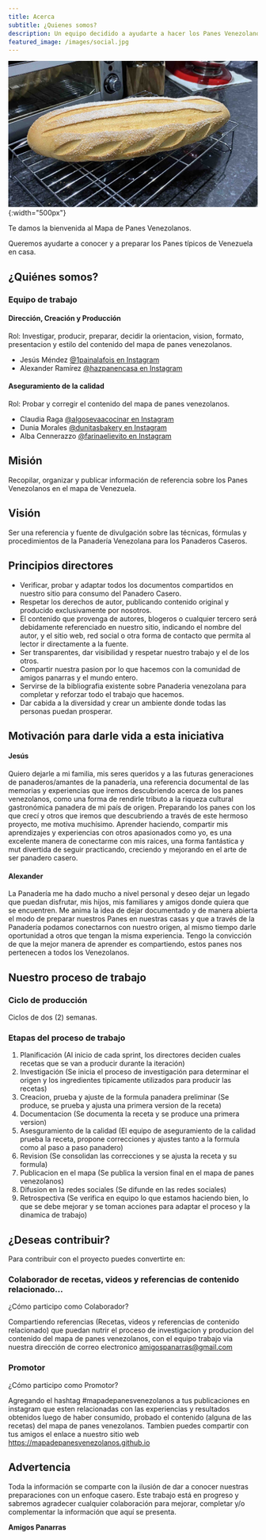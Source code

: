```yaml
---
title: Acerca
subtitle: ¿Quienes somos?
description: Un equipo decidido a ayudarte a hacer los Panes Venezolanos.
featured_image: /images/social.jpg
---
```


![](/images/panes/camaleon/camaleon_0.jpeg){:width="500px"}

Te damos la bienvenida al Mapa de Panes Venezolanos.

Queremos ayudarte a conocer y a preparar los Panes típicos de Venezuela en casa.


## ¿Quiénes somos?

### Equipo de trabajo

#### Dirección, Creación y Producción

Rol: Investigar, producir, preparar, decidir la orientacion, vision, formato, presentacion y estilo del contenido del mapa de panes venezolanos.
- Jesús Méndez <a href="https://www.instagram.com/1painalafois/">@1painalafois en Instagram</a>
- Alexander Ramírez <a href="https://www.instagram.com/hazpanencasa/">@hazpanencasa en Instagram</a>

#### Aseguramiento de la calidad

Rol: Probar y corregir el contenido del mapa de panes venezolanos.

- Claudia Raga <a href="https://www.instagram.com/algosevacocinar/">@algosevaacocinar en Instagram</a>
- Dunia Morales <a href="https://www.instagram.com/dunitasbakery/">@dunitasbakery en Instagram</a>
- Alba Cennerazzo <a href="https://www.instagram.com/farinaelievito/">@farinaelievito en Instagram</a>

## Misión

Recopilar, organizar y publicar información de referencia sobre los Panes Venezolanos en el mapa de Venezuela.

## Visión

Ser una referencia y fuente de divulgación sobre las técnicas, fórmulas y procedimientos de la Panadería Venezolana para los Panaderos Caseros.

## Principios directores

- Verificar, probar y adaptar todos los documentos compartidos en nuestro sitio para consumo del Panadero Casero.
- Respetar los derechos de autor, publicando contenido original y producido exclusivamente por nosotros.
- El contenido que provenga de autores, blogeros o cualquier tercero será debidamente referenciado en nuestro sitio, indicando el nombre del autor, y el sitio web, red social o otra forma de contacto que permita al lector ir directamente a la fuente.
- Ser transparentes, dar visibilidad y respetar nuestro trabajo y el de los otros.
- Compartir nuestra pasion por lo que hacemos con la comunidad de amigos panarras y el mundo entero.
- Servirse de la bibliografia existente sobre Panaderia venezolana para completar y reforzar todo el trabajo que hacemos.
- Dar cabida a la diversidad y crear un ambiente donde todas las personas puedan prosperar.

## Motivación para darle vida a esta iniciativa

#### Jesús

Quiero dejarle a mi familia, mis seres queridos y a las futuras generaciones de panaderos/amantes de la panadería, una referencia documental de las memorias y experiencias que iremos descubriendo acerca de los panes venezolanos, como una forma de rendirle tributo a la riqueza cultural gastronómica panadera de mi país de origen. Preparando los panes con los que crecí y otros que iremos que descubriendo a través de este hermoso proyecto, me motiva muchísimo. Aprender haciendo, compartir mis aprendizajes y experiencias con otros apasionados como yo, es una excelente manera de conectarme con mis raices, una forma fantástica y mut divertida de seguir practicando, creciendo y mejorando en el arte de ser panadero casero.

#### Alexander

La Panadería me ha dado mucho a nivel personal y deseo dejar un legado que puedan disfrutar, mis hijos, mis familiares y amigos donde quiera que se encuentren. Me anima la idea de dejar documentado y de manera abierta el modo de preparar nuestros Panes en nuestras casas y que a través de la Panadería podamos conectarnos con nuestro origen, al mismo tiempo darle oportunidad a otros que tengan la misma experiencia. Tengo la convicción de que la mejor manera de aprender es compartiendo, estos panes nos pertenecen a todos los Venezolanos.

## Nuestro proceso de trabajo

### Ciclo de producción 

Ciclos de dos (2) semanas.

### Etapas del proceso de trabajo

1. Planificación (Al inicio de cada sprint, los directores deciden cuales recetas que se van a producir durante la iteración)
2. Investigación (Se inicia el proceso de investigación para determinar el origen y los ingredientes tipicamente utilizados para producir las recetas)
3. Creacion, prueba y ajuste de la formula panadera preliminar (Se produce, se prueba y ajusta una primera version de la receta)
4. Documentacion (Se documenta la receta y se produce una primera version)
5. Asesguramiento de la calidad (El equipo de aseguramiento de la calidad prueba la receta, propone correcciones y ajustes tanto a la formula como al paso a paso panadero)
6. Revision (Se consolidan las correcciones y se ajusta la receta y su formula)
7. Publicacion en el mapa (Se publica la version final en el mapa de panes venezolanos)
8. Difusion en la redes sociales (Se difunde en las redes sociales)
9. Retrospectiva (Se verifica en equipo lo que estamos haciendo bien, lo que se debe mejorar y se toman acciones para adaptar el proceso y la dinamica de trabajo)

## ¿Deseas contribuir?

Para contribuir con el proyecto puedes convertirte en:

### Colaborador de recetas, videos y referencias de contenido relacionado...

¿Cómo participo como Colaborador? 

Compartiendo referencias (Recetas, videos y referencias de contenido relacionado) que puedan nutrir el proceso de investigacion y producion del contenido del mapa de panes venezolanos, con el equipo trabajo via nuestra dirección de correo electronico amigospanarras@gmail.com

### Promotor

¿Cómo participo como Promotor?

Agregando el hashtag #mapadepanesvenezolanos a tus publicaciones en instagram que esten relacionadas con las experiencias y resultados obtenidos luego de haber consumido, probado el contenido (alguna de las recetas) del mapa de panes venezolanos. Tambien puedes compartir con tus amigos el enlace a nuestro sitio web https://mapadepanesvenezolanos.github.io


## Advertencia

Toda la información se comparte con la ilusión de dar a conocer nuestras preparaciones con un enfoque casero. Este trabajo está en progreso y sabremos agradecer cualquier colaboración para mejorar, completar y/o complementar la información que aquí se presenta.

**Amigos Panarras**